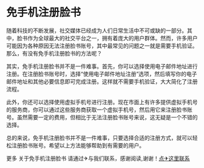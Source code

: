 # 免手机注册脸书

随着科技的不断发展，社交媒体已经成为人们日常生活中不可或缺的一部分。其中，脸书作为全球最大的社交平台之一，拥有着庞大的用户群体。然而，许多用户可能因为各种原因无法注册脸书账号，其中最常见的问题之一就是需要手机验证。那么，有没有免手机注册脸书的方法呢？

其实，免手机注册脸书并不是一件难事。首先，你可以选择使用电子邮件地址进行注册。在注册脸书账号时，选择“使用电子邮件地址注册”选项，然后填写你的电子邮件地址和其他必要信息即可完成注册。这样就不需要手机验证，大大简化了注册流程。

此外，你还可以选择使用虚拟手机号进行注册。现在市面上有许多提供虚拟手机号的服务商，你可以通过这些服务商获取一个虚拟手机号，然后用它来注册脸书账号。虽然需要一定的费用，但相比于无法注册脸书账号来说，这无疑是一个不错的选择。

总的来说，免手机注册脸书并不是一件难事，只要选择合适的注册方式，就可以轻松注册脸书账号。希望以上方法能够帮助到有需要的用户。

更多 关于免手机注册脸书 请通过✈与我们联系，感谢阅读,谢谢！[点✈这里联系](https://sms.k02.cc)